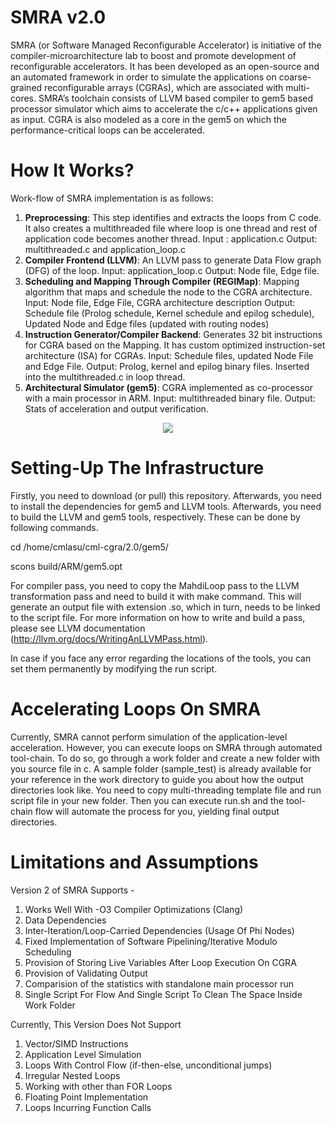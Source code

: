 # SMRA v2.0

SMRA (or Software Managed Reconfigurable Accelerator) is initiative of the compiler-microarchitecture lab to boost and promote development of reconfigurable accelerators. It has been developed as an open-source and an automated framework in order to simulate the applications on coarse-grained reconfigurable arrays (CGRAs), which are associated with multi-cores. SMRA’s toolchain consists of LLVM based compiler to gem5 based processor simulator which aims to accelerate the c/c++ applications given as input. CGRA is also modeled as a core in the gem5 on which the performance-critical loops can be accelerated. 

# How It Works?

Work-flow of SMRA implementation is as follows:

1.	**Preprocessing**: This step identifies and extracts the loops from C code. It also creates a multithreaded file where loop is one thread and rest of application code becomes another thread.
	  Input : application.c
    Output: multithreaded.c and application_loop.c
2.	**Compiler Frontend (LLVM)**: An LLVM pass to generate Data Flow graph (DFG) of the loop.
    Input: application_loop.c
    Output: Node file, Edge file.
3.	**Scheduling and Mapping Through Compiler (REGIMap)**: Mapping algorithm that maps and schedule the node to the CGRA architecture.
    Input: Node file, Edge File, CGRA architecture description
    Output: Schedule file (Prolog schedule, Kernel schedule and epilog schedule), Updated Node and Edge files (updated with routing nodes)
4.	**Instruction Generator/Compiler Backend**: Generates 32 bit instructions for CGRA based on the Mapping. It has custom optimized instruction-set architecture (ISA) for CGRAs.
    Input: Schedule files, updated Node File and Edge File.
    Output: Prolog, kernel and epilog binary files. Inserted into the multithreaded.c  in loop thread.
5.	**Architectural Simulator (gem5)**: CGRA implemented as co-processor with a main processor in ARM.
    Input: multithreaded binary file.
    Output: Stats of acceleration and output verification.
    

<p align="center">
  <img src="http://aviral.lab.asu.edu/wp-content/uploads/2013/08/SMRA.png"/>
</p>



# Setting-Up The Infrastructure

Firstly, you need to download (or pull) this repository. Afterwards, you need to install the dependencies for gem5 and LLVM tools. Afterwards, you need to build the LLVM and gem5 tools, respectively. These can be done by following commands. 

cd /home/cmlasu/cml-cgra/2.0/gem5/

scons build/ARM/gem5.opt

For compiler pass, you need to copy the MahdiLoop pass to the LLVM transformation pass and need to build it with make command. This will generate an output file with extension .so, which in turn, needs to be linked to the script file. For more information on how to write and build a pass, please see LLVM documentation (http://llvm.org/docs/WritingAnLLVMPass.html).

In case if you face any error regarding the locations of the tools, you can set them permanently by modifying the run script.

# Accelerating Loops On SMRA

Currently, SMRA cannot perform simulation of the application-level acceleration. However, you can execute loops on SMRA through automated tool-chain. To do so, go through a work folder and create a new folder with you source file in c. A sample folder (sample_test) is already available for your reference in the work directory to guide you about how the output directories look like. You need to copy multi-threading template file and run script file in your new folder. Then you can execute run.sh and the tool-chain flow will automate the process for you, yielding final output directories.

# Limitations and Assumptions 

Version 2 of SMRA Supports -

1. Works Well With -O3 Compiler Optimizations (Clang)
2. Data Dependencies
3. Inter-Iteration/Loop-Carried Dependencies (Usage Of Phi Nodes)
4. Fixed Implementation of Software Pipelining/Iterative Modulo Scheduling
5. Provision of Storing Live Variables After Loop Execution On CGRA
6. Provision of Validating Output
7. Comparision of the statistics with standalone main processor run
8. Single Script For Flow And Single Script To Clean The Space Inside Work Folder

Currently, This Version Does Not Support

1. Vector/SIMD Instructions
2. Application Level Simulation
3. Loops With Control Flow (if-then-else, unconditional jumps)
4. Irregular Nested Loops
5. Working with other than FOR Loops 
6. Floating Point Implementation
7. Loops Incurring Function Calls

